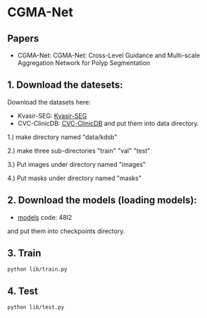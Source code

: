 # CGMA-Net

## Papers
* CGMA-Net: CGMA-Net: Cross-Level Guidance and Multi-scale Aggregation Network for Polyp Segmentation

## 1. Download the datesets:
Download the datasets here:
* Kvasir-SEG:
[Kvasir-SEG](https://www.kaggle.com/datasets/debeshjha1/kvasirseg)
* CVC-ClinicDB:
[CVC-ClinicDB](https://www.kaggle.com/datasets/balraj98/cvcclinicdb)
and put them into data directory.

1.) make directory named "data/kdsb"

2.) make three sub-directories "train" "val" "test"

3.) Put images under directory named "images"

4.) Put masks under directory named "masks"

## 2. Download the models (loading models):

* [models](https://pan.baidu.com/s/1rcXsAPTR67l9U5ZashbiFA) code: 48l2

and put them into checkpoints directory.

## 3. Train

    python lib/train.py
    
## 4. Test

    python lib/test.py



